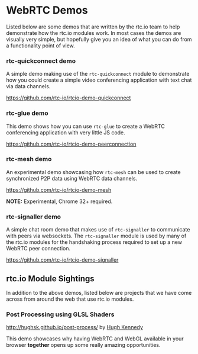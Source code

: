 # WebRTC Demos

Listed below are some demos that are written by the rtc.io team to help demonstrate how the rtc.io modules work.  In most cases the demos are visually very simple, but hopefully give you an idea of what you can do from
a functionality point of view.

### rtc-quickconnect demo

A simple demo making use of the `rtc-quickconnect` module to demonstrate how you could create a simple video conferencing application with text chat via data channels.

https://github.com/rtc-io/rtcio-demo-quickconnect

### rtc-glue demo

This demo shows how you can use `rtc-glue` to create a WebRTC conferencing application with very little JS code.

https://github.com/rtc-io/rtcio-demo-peerconnection

### rtc-mesh demo

An experimental demo showcasing how `rtc-mesh` can be used to create synchronized P2P data using WebRTC data channels.

https://github.com/rtc-io/rtcio-demo-mesh

__NOTE:__ Experimental, Chrome 32+ required.

### rtc-signaller demo

A simple chat room demo that makes use of `rtc-signaller` to communicate with peers via websockets.  The `rtc-signaller` module is used by many of the rtc.io modules for the handshaking process required to set up a new WebRTC peer connection.

https://github.com/rtc-io/rtcio-demo-signaller

## rtc.io Module Sightings

In addition to the above demos, listed below are projects that we have come across from around the web that use rtc.io modules.

### Post Processing using GLSL Shaders

http://hughsk.github.io/post-process/ by [Hugh Kennedy](https://github.com/hughsk)

This demo showcases why having WebRTC and WebGL available in your browser **together** opens up some really amazing opportunities.